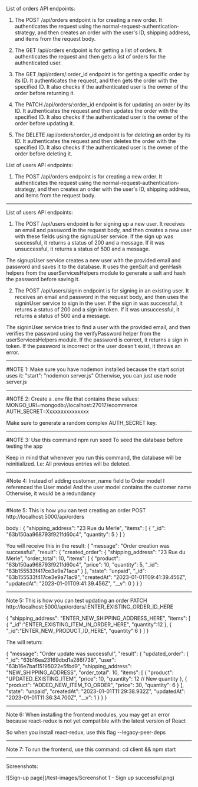 List of orders API endpoints:

1. The POST /api/orders endpoint is for creating a new order. It authenticates the request using the normal-request-authentication-strategy, and then creates an order with the user's ID, shipping address, and items from the request body.

2. The GET /api/orders endpoint is for getting a list of orders. It authenticates the request and then gets a list of orders for the authenticated user.

3. The GET /api/orders/:order_id endpoint is for getting a specific order by its ID. It authenticates the request, and then gets the order with the specified ID. It also checks if the authenticated user is the owner of the order before returning it.

4. The PATCH /api/orders/:order_id endpoint is for updating an order by its ID. It authenticates the request and then updates the order with the specified ID. It also checks if the authenticated user is the owner of the order before updating it.

5. The DELETE /api/orders/:order_id endpoint is for deleting an order by its ID. It authenticates the request and then deletes the order with the specified ID. It also checks if the authenticated user is the owner of the order before deleting it.

List of users API endpoints:

1. The POST /api/orders endpoint is for creating a new order. It authenticates the request using the normal-request-authentication-strategy, and then creates an order with the user's ID, shipping address, and items from the request body.

---

List of users API endpoints:

1. The POST /api/users endpoint is for signing up a new user. It receives an email and password in the request body, and then creates a new user with these fields using the signupUser service. If the sign up was successful, it returns a status of 200 and a message. If it was unsuccessful, it returns a status of 500 and a message.

The signupUser service creates a new user with the provided email and password and saves it to the database. It uses the genSalt and genHash helpers from the userServicesHelpers module to generate a salt and hash the password before saving it.

2. The POST /api/users/signin endpoint is for signing in an existing user. It receives an email and password in the request body, and then uses the signinUser service to sign in the user. If the sign in was successful, it returns a status of 200 and a sign in token. If it was unsuccessful, it returns a status of 500 and a message.

The signinUser service tries to find a user with the provided email, and then verifies the password using the verifyPassword helper from the userServicesHelpers module. If the password is correct, it returns a sign in token. If the password is incorrect or the user doesn't exist, it throws an error.

---

#NOTE 1:
Make sure you have nodemon installed because the start script uses it:
"start": "nodemon server.js"
Otherwise, you can just use
node server.js

---

#NOTE 2:
Create a .env file that contains these values:
MONGO_URI=mongodb://localhost:27017/ecommerce
AUTH_SECRET=Xxxxxxxxxxxxxxx

Make sure to generate a random complex AUTH_SECRET key.

---

#NOTE 3:
Use this command
npm run seed
To seed the database before testing the app

Keep in mind that whenever you run this command, the database will be reinitialized. I.e: All previous entries will be deleted.

---

#Note 4:
Instead of adding customer_name field to Order model
I referenced the User model
And the user model contains the customer name
Otherwise, it would be a redundancy

---

#Note 5:
This is how you can test creating an order
POST http://localhost:5000/api/orders

body :
{
"shipping_address": "23 Rue du Merle",
"items": [
{
"_id": "63b150aa968793f921fd60c4",
"quantity": 5
}
]
}

You will receive this in the result:
{
"message": "Order creation was successful",
"result": {
"created_order": {
"shipping_address": "23 Rue du Merle",
"order_total": 10,
"items": [
{
"product": "63b150aa968793f921fd60c4",
"price": 10,
"quantity": 5,
"_id": "63b155533f417ce3e9a71aca"
}
],
"state": "unpaid",
"\_id": "63b155533f417ce3e9a71ac9",
"createdAt": "2023-01-01T09:41:39.456Z",
"updatedAt": "2023-01-01T09:41:39.456Z",
"\_\_v": 0
}
}
}

---

Note 5:
This is how you can test updating an order
PATCH http://localhost:5000/api/orders/:ENTER_EXISTING_ORDER_ID_HERE

{
"shipping_address": "ENTER_NEW_SHIPPING_ADDRESS_HERE",
"items": [
{
"_id":"ENTER_EXISTING_ITEM_IN_ORDER_HERE",
"quantity":12
},
{
"_id":"ENTER_NEW_PRODUCT_ID_HERE",
"quantity":6
}
]
}

The will return:

{
"message": "Order update was successful",
"result": {
"updated_order": {
"\_id": "63b16ea23169dbd1a286f738",
"user": "63b16e7baf15195022e5fbd9",
"shipping_address": "NEW_SHIPPING_ADDRESS",
"order_total": 10,
"items": [
{
"product": "UPDATED_EXISTING_ITEM",
"price": 10,
"quantity": 12 // New quantity
},
{
"product": "ADDED_NEW_ITEM_TO_ORDER",
"price": 30,
"quantity": 6
}
],
"state": "unpaid",
"createdAt": "2023-01-01T11:29:38.932Z",
"updatedAt": "2023-01-01T11:36:34.700Z",
"\_\_v": 1
}
}
}

---

Note 6:
When installing the frontend modules, you may get an error because
react-redux is not yet compatible with the latest version of React

So when you install react-redux, use this flag
--legacy-peer-deps

---

Note 7:
To run the frontend, use this command:
cd client && npm start

---

Screenshots:

![Sign-up page](/test-images/Screenshot 1 - Sign up successful.png)
